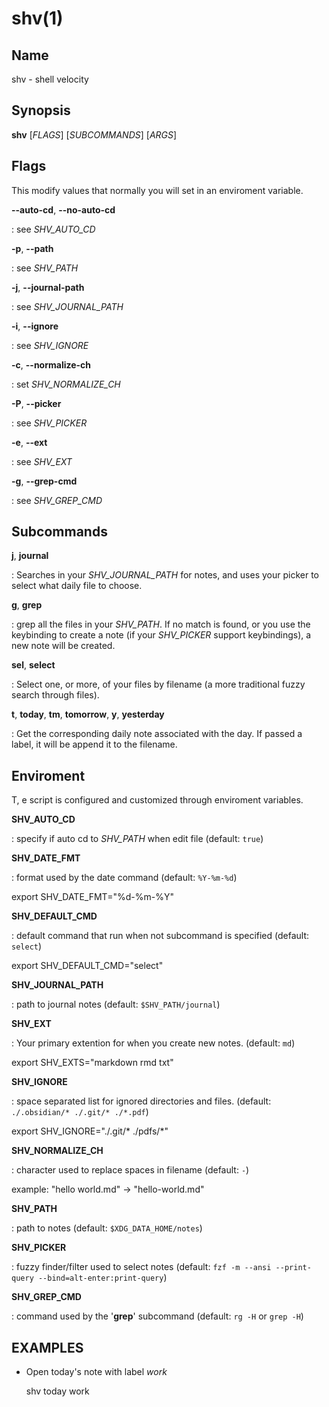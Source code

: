 # shv(1)

## Name

shv - shell velocity

## Synopsis

**shv** [_FLAGS_] [_SUBCOMMANDS_] [_ARGS_]

## Flags

This modify values that normally you will set in an enviroment variable.

**--auto-cd**, **--no-auto-cd**

: see _SHV_AUTO_CD_

**-p**, **--path**

: see _SHV_PATH_

**-j**, **--journal-path**

: see _SHV_JOURNAL_PATH_

**-i**, **--ignore**

: see _SHV_IGNORE_

**-c**, **--normalize-ch**

: set _SHV_NORMALIZE_CH_

**-P**, **--picker**

: see _SHV_PICKER_

**-e**, **--ext**

: see _SHV_EXT_

**-g**, **--grep-cmd**

: see _SHV_GREP_CMD_

## Subcommands

**j**, **journal**

: Searches in your _SHV_JOURNAL_PATH_ for notes, and uses your picker to select what daily file to choose.

**g**, **grep**

: grep all the files in your _SHV_PATH_. If no match is found, or you use the keybinding to create a note (if your _SHV_PICKER_ support keybindings), a new note will be created.

**sel**, **select**

: Select one, or more, of your files by filename (a more traditional fuzzy search through files).

**t**, **today**, **tm**, **tomorrow**, **y**, **yesterday**

: Get the corresponding daily note associated with the day. If passed a label, it will be append it to the filename.

## Enviroment

T, e script is configured and customized through enviroment variables.

**SHV_AUTO_CD**

: specify if auto cd to _SHV_PATH_ when edit file (default: `true`)

**SHV_DATE_FMT**

: format used by the date command (default: `%Y-%m-%d`)

  export SHV_DATE_FMT="%d-%m-%Y"

**SHV_DEFAULT_CMD**

: default command that run when not subcommand is specified (default: `select`)

  export SHV_DEFAULT_CMD="select"

**SHV_JOURNAL_PATH**

: path to journal notes (default: `$SHV_PATH/journal`)

**SHV_EXT**

: Your primary extention for when you create new notes. (default: `md`)

  export SHV_EXTS="markdown rmd txt"

**SHV_IGNORE**

: space separated list for ignored directories and files. (default: `./.obsidian/* ./.git/* ./*.pdf`)

  export SHV_IGNORE="./.git/* ./pdfs/*"

**SHV_NORMALIZE_CH**

: character used to replace spaces in filename (default: `-`)

  example: "hello world.md" -> "hello-world.md"

**SHV_PATH**

: path to notes (default: `$XDG_DATA_HOME/notes`)

**SHV_PICKER**

: fuzzy finder/filter used to select notes (default: `fzf -m --ansi --print-query --bind=alt-enter:print-query`)

**SHV_GREP_CMD**

: command used by the '**grep**' subcommand (default: `rg -H` or `grep -H`)

## EXAMPLES

- Open today's note with label *_work_*

  shv today work
